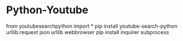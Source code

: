 # Python-Youtube
from youtubesearchpython import *
pip install youtube-search-python
urllib.request
json
urllib
webbrowser
pip install inquirer
subprocess
